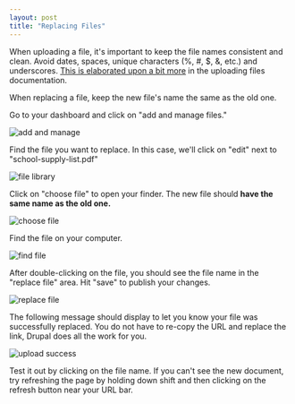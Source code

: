 ```yaml
---
layout: post
title: "Replacing Files"
---
```


When uploading a file, it's important to keep the file names consistent and clean. Avoid dates, spaces, unique characters (%, #, $, &, etc.) and underscores. [This is elaborated upon a bit more](/schoolsites-help/2014/07/15/uploading-files/) in the uploading files documentation. 

When replacing a file, keep the new file's name the same as the old one. 

Go to your dashboard and click on "add and manage files."

![add and manage](/schoolsites-help/images/uploading/add-manage.png)

Find the file you want to replace. In this case, we'll click on "edit" next to "school-supply-list.pdf"

![file library](/schoolsites-help/images/replacing/file-library.png)

Click on "choose file" to open your finder. The new file should **have the same name as the old one.**

![choose file](/schoolsites-help/images/replacing/before-upload.png)

Find the file on your computer. 

![find file](/schoolsites-help/images/replacing/find-file.png)

After double-clicking on the file, you should see the file name in the "replace file" area. Hit "save" to publish your changes.

![replace file](/schoolsites-help/images/replacing/after-upload.png)

The following message should display to let you know your file was successfully replaced. You do not have to re-copy the URL and replace the link, Drupal does all the work for you. 

![upload success](/schoolsites-help/images/replacing/upload-success.png)

Test it out by clicking on the file name. If you can't see the new document, try refreshing the page by holding down shift and then clicking on the refresh button near your URL bar. 